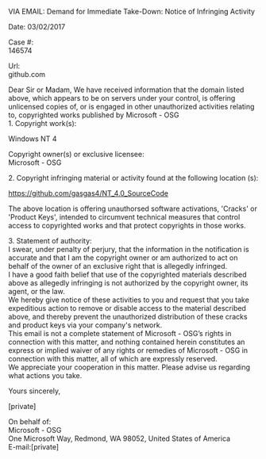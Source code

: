 VIA EMAIL:
Demand for Immediate Take-Down: Notice of Infringing Activity

Date:
03/02/2017

Case #:  
146574

Url:  
github.com

Dear Sir or Madam,
We have received information that the domain listed above, which appears to be on servers under your control, is offering unlicensed copies of, or is engaged in other unauthorized activities relating to, copyrighted works published by Microsoft - OSG  
1\. Copyright work(s):
 

Windows NT 4
 

 
Copyright owner(s) or exclusive licensee:  
Microsoft - OSG
 
2\. Copyright infringing material or activity found at the following location (s):   

https://github.com/gasgas4/NT_4.0_SourceCode

 
The above location is offering unauthorsed software activations, 'Cracks' or 'Product Keys', intended to circumvent technical measures that control access to copyrighted works and that protect copyrights in those works.
 
3\. Statement of authority:  
I swear, under penalty of perjury, that the information in the notification is accurate and that I am the copyright owner or am authorized to act on behalf of the owner of an exclusive right that is allegedly infringed.  
I have a good faith belief that use of the copyrighted materials described above as allegedly infringing is not authorized by the copyright owner, its agent, or the law.  
We hereby give notice of these activities to you and request that you take expeditious action to remove or disable access to the material described above, and thereby prevent the unauthorized distribution of these cracks and product keys via your company's network.  
This email is not a complete statement of Microsoft - OSG’s rights in connection with this matter, and nothing contained herein constitutes an express or implied waiver of any rights or remedies of Microsoft - OSG in connection with this matter, all of which are expressly reserved.  
We appreciate your cooperation in this matter. Please advise us regarding what actions you take.  
 
Yours sincerely,
 
[private]
 
On behalf of:  
Microsoft - OSG  
One Microsoft Way, Redmond, WA 98052, United States of America  
E-mail:[private]
